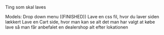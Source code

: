 Ting som skal laves

Models: 
Drop down menu ((FINISHED))
Lave en css fil, hvor du laver siden lækkert 
Lave en Cart side, hvor man kan se alt det man har valgt at købe
lave så man får anbefalet en dealershop alt efter lokationen
